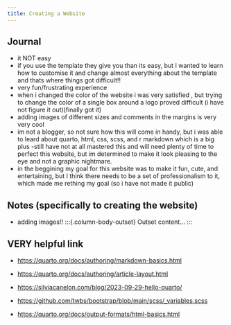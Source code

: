 ```yaml
---
title: Creating a Website
---
```



## Journal
- it NOT easy 
- if you use the template they give you than its easy, but I wanted to learn how to customise it and change almost everything about 
the template and thats where things got difficult!!
- very fun/frustrating experience
- when i changed the color of the website i was very satisfied , but trying to change the color of a single box around
a logo proved difficult (i have not figure it out)(finally got it)
- adding images of different sizes and comments in the margins is very very cool
- im not a blogger, so not sure how this will come in handy, but i was able to leard about quarto, html, css, scss, and r markdown
which is a big plus
-still have not at all mastered this and will need plenty of time to perfect this website, but im determined to make it look pleasing
to the eye and not a graphic nightmare. 
- in the beggining my goal for this website was to make it fun, cute, and entertaining, but I think there needs to be a set of 
professionalism to it, which made me rething my goal (so i have not made it public)

## Notes (specifically to creating the website)
- adding images!!
:::{.column-body-outset}
Outset content...
:::


## VERY helpful link 

- https://quarto.org/docs/authoring/markdown-basics.html
 
- https://quarto.org/docs/authoring/article-layout.html

- https://silviacanelon.com/blog/2023-09-29-hello-quarto/

- https://github.com/twbs/bootstrap/blob/main/scss/_variables.scss

- https://quarto.org/docs/output-formats/html-basics.html
